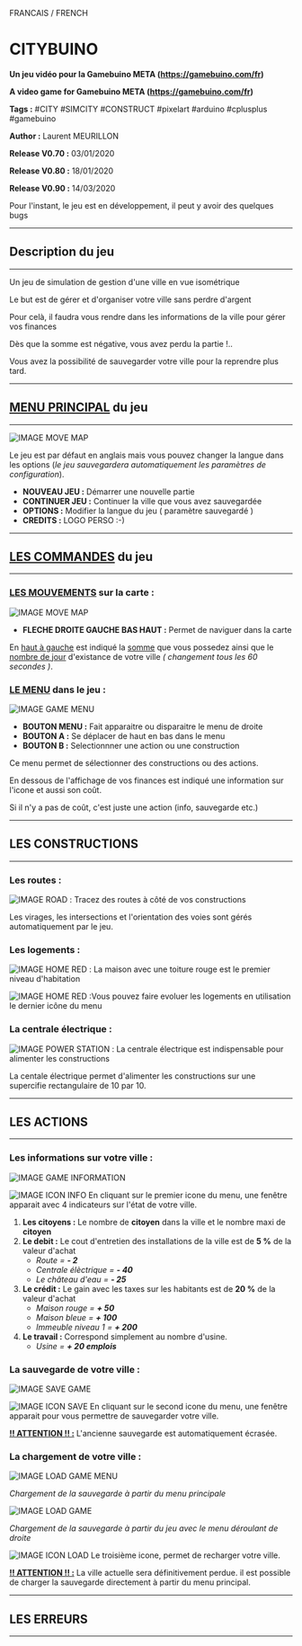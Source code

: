 FRANCAIS / FRENCH

# CITYBUINO #
**Un jeu vidéo pour la Gamebuino META (https://gamebuino.com/fr)**

**A video game for Gamebuino META (https://gamebuino.com/fr)**

**Tags :** #CITY #SIMCITY #CONSTRUCT #pixelart #arduino #cplusplus #gamebuino

**Author :** Laurent MEURILLON

**Release V0.70 :** 03/01/2020

**Release V0.80 :** 18/01/2020

**Release V0.90 :** 14/03/2020

Pour l'instant, le jeu est en développement, il peut y avoir des quelques bugs

-----------------

## Description du jeu ##
-----------------
Un jeu de simulation de gestion d'une ville en vue isométrique

Le but est de gérer et d'organiser votre ville sans perdre d'argent

Pour celà, il faudra vous rendre dans les informations de la ville pour gérer vos finances

Dès que la somme est négative, vous avez perdu la partie !..

Vous avez la possibilité de sauvegarder votre ville pour la reprendre plus tard.

-----------------

## <u>MENU PRINCIPAL</u> du jeu ##

-----------------
![IMAGE MOVE MAP](VIDEOS/CITYBUINO_0.gif)

Le jeu est par défaut en anglais mais vous pouvez changer la langue dans les options 
(*le jeu sauvegardera automatiquement les paramètres de configuration*).

- **NOUVEAU JEU :** Démarrer une nouvelle partie
- **CONTINUER JEU :** Continuer la ville que vous avez sauvegardée
- **OPTIONS :** Modifier la langue du jeu ( paramètre sauvegardé )
- **CREDITS :** LOGO PERSO :-)

-----------------

## <u>LES COMMANDES</u> du jeu ##

-----------------

### <u>LES MOUVEMENTS</u> sur la carte :  ###

![IMAGE MOVE MAP](VIDEOS/CITYBUINO_1.gif)

- **FLECHE DROITE GAUCHE BAS HAUT :** Permet de naviguer dans la carte

En <u>haut à gauche</u> est indiqué la <u>somme</u> que vous possedez ainsi
que le <u>nombre de jour</u> d'existance de votre ville *( changement tous les 60 secondes )*.

### <u>LE MENU</u> dans le jeu : ###

![IMAGE GAME MENU](VIDEOS/CITYBUINO_2.gif)

- **BOUTON MENU :** Fait apparaitre ou disparaitre le menu de droite
- **BOUTON A :**    Se déplacer de haut en bas dans le menu  
- **BOUTON B :**    Selectionnner une action ou une construction

Ce menu permet de sélectionner des constructions ou des actions.

En dessous de l'affichage de vos finances est indiqué une information sur l'icone et 
aussi son coût.

Si il n'y a pas de coût, c'est juste une action (info, sauvegarde etc.)

-----------------
## LES CONSTRUCTIONS ##

-----------------
### Les routes : ###

![IMAGE ROAD](VIDEOS/CITY_ROAD.gif) : Tracez des routes à côté de vos constructions 

Les virages, les intersections et l'orientation des voies sont gérés automatiquement par le jeu.

### Les logements : ###

![IMAGE HOME RED](VIDEOS/CITY_HOME_RED.gif) : La maison avec une toiture rouge est le premier niveau d'habitation

![IMAGE HOME RED](VIDEOS/CITY_UPDATE.gif) :Vous pouvez faire evoluer les logements en utilisation le dernier icône du menu 

### La centrale électrique : ###

![IMAGE POWER STATION](VIDEOS/CITY_PS.gif) : La centrale électrique est indispensable pour alimenter les constructions

La centale électrique permet d'alimenter les constructions sur une supercifie rectangulaire de 10 par 10.

-----------------

## LES ACTIONS ##

-----------------
### Les informations sur votre ville : ###

![IMAGE GAME INFORMATION](VIDEOS/CITYBUINO_3.gif)

![IMAGE ICON INFO](VIDEOS/CITY_INFO.gif) En cliquant sur le premier icone du menu, une fenêtre apparait avec 4 indicateurs sur l'état de votre ville.

 1. **Les citoyens :** Le nombre de **citoyen** dans la ville et le nombre maxi de **citoyen**
 2. **Le debit :** Le cout d'entretien des installations de la ville est de **5 %** de la valeur
    d'achat
    - *Route = **- 2***
    - *Centrale élèctrique = **- 40***
    - *Le château d'eau = **- 25***
 3. **Le crédit :** Le gain avec les taxes sur les habitants est de **20 %** de la valeur d'achat
    - *Maison rouge = **+ 50***
    - *Maison bleue = **+ 100***
    - *Immeuble niveau 1 = **+ 200***
 4. **Le travail :** Correspond simplement au nombre d'usine.
    - *Usine = **+ 20 emplois***

### La sauvegarde de votre ville : ###

![IMAGE SAVE GAME](VIDEOS/CITYBUINO_4.gif)

![IMAGE ICON SAVE](VIDEOS/CITY_SAVE.gif) En cliquant sur le second icone du menu, une fenêtre apparait pour vous permettre de sauvegarder votre ville.

<u>**!! ATTENTION !! :**</u> L'ancienne sauvegarde est automatiquement écrasée.

### La chargement de votre ville : ###

![IMAGE LOAD GAME MENU](VIDEOS/CITYBUINO_5.gif)

*Chargement de la sauvegarde à partir du menu principale*

![IMAGE LOAD GAME ](VIDEOS/CITYBUINO_6.gif)

*Chargement de la sauvegarde à partir du jeu avec le menu déroulant de droite*

![IMAGE ICON LOAD](VIDEOS/CITY_LOAD.gif) Le troisième icone, permet de recharger votre ville.


<u>**!! ATTENTION !! :**</u> La ville actuelle sera définitivement perdue. il est possible de charger la sauvegarde directement à partir du menu principal.

----------------- 
## LES ERREURS ##

-----------------